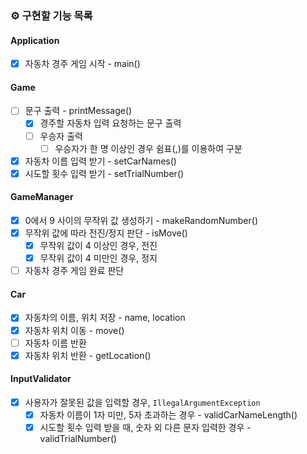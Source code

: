 ### ⚙️ 구현할 기능 목록

#### Application
- [x] 자동차 경주 게임 시작 - main()

#### Game
- [ ] 문구 출력 - printMessage()
  - [x] 경주할 자동차 입력 요청하는 문구 출력
  - [ ] 우승자 출력
    - [ ] 우승자가 한 명 이상인 경우 쉼표(,)를 이용하여 구분
- [x] 자동차 이름 입력 받기 - setCarNames()
- [x] 시도할 횟수 입력 받기 - setTrialNumber()

#### GameManager
- [x] 0에서 9 사이의 무작위 값 생성하기 - makeRandomNumber()
- [x] 무작위 값에 따라 전진/정지 판단 - isMove()
  - [x] 무작위 값이 4 이상인 경우, 전진
  - [x] 무작위 값이 4 미만인 경우, 정지
- [ ] 자동차 경주 게임 완료 판단

#### Car
- [x] 자동차의 이름, 위치 저장 - name, location
- [x] 자동차 위치 이동 - move()
- [ ] 자동차 이름 반환
- [x] 자동차 위치 반환 - getLocation()

#### InputValidator
- [x] 사용자가 잘못된 값을 입력할 경우, `IllegalArgumentException`
    - [x] 자동차 이름이 1자 미만, 5자 초과하는 경우 - validCarNameLength()
    - [x] 시도할 횟수 입력 받을 때, 숫자 외 다른 문자 입력한 경우 - validTrialNumber()